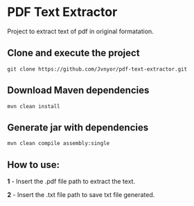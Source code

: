 # PDF Text Extractor

Project to extract text of pdf in original formatation.

## Clone and execute the project

```
git clone https://github.com/Jvnyor/pdf-text-extractor.git
```

## Download Maven dependencies

```
mvn clean install
```

## Generate jar with dependencies

```
mvn clean compile assembly:single
```

## How to use:

**1** - Insert the .pdf file path to extract the text.

**2** - Insert the .txt file path to save txt file generated.

